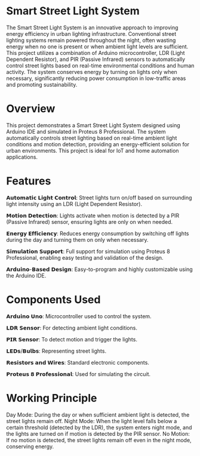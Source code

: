 # Smart Street Light System
The Smart Street Light System is an innovative approach to improving energy efficiency in urban lighting infrastructure. Conventional street lighting systems remain powered throughout the night, often wasting energy when no one is present or when ambient light levels are sufficient. This project utilizes a combination of Arduino microcontroller, LDR (Light Dependent Resistor), and PIR (Passive Infrared) sensors to automatically control street lights based on real-time environmental conditions and human activity. The system conserves energy by turning on lights only when necessary, significantly reducing power consumption in low-traffic areas and promoting sustainability.

# Overview
This project demonstrates a Smart Street Light System designed using Arduino IDE and simulated in Proteus 8 Professional. The system automatically controls street lighting based on real-time ambient light conditions and motion detection, providing an energy-efficient solution for urban environments. This project is ideal for IoT and home automation applications.

# Features
𝗔𝘂𝘁𝗼𝗺𝗮𝘁𝗶𝗰 𝗟𝗶𝗴𝗵𝘁 𝗖𝗼𝗻𝘁𝗿𝗼𝗹: Street lights turn on/off based on surrounding light intensity using an LDR (Light Dependent Resistor).

𝗠𝗼𝘁𝗶𝗼𝗻 𝗗𝗲𝘁𝗲𝗰𝘁𝗶𝗼𝗻: Lights activate when motion is detected by a PIR (Passive Infrared) sensor, ensuring lights are only on when needed.

𝗘𝗻𝗲𝗿𝗴𝘆 𝗘𝗳𝗳𝗶𝗰𝗶𝗲𝗻𝗰𝘆: Reduces energy consumption by switching off lights during the day and turning them on only when necessary.

𝗦𝗶𝗺𝘂𝗹𝗮𝘁𝗶𝗼𝗻 𝗦𝘂𝗽𝗽𝗼𝗿𝘁: Full support for simulation using Proteus 8 Professional, enabling easy testing and validation of the design.

 𝗔𝗿𝗱𝘂𝗶𝗻𝗼-𝗕𝗮𝘀𝗲𝗱 𝗗𝗲𝘀𝗶𝗴𝗻: Easy-to-program and highly customizable using the Arduino IDE.

# Components Used
𝗔𝗿𝗱𝘂𝗶𝗻𝗼 𝗨𝗻𝗼: Microcontroller used to control the system.

𝗟𝗗𝗥 𝗦𝗲𝗻𝘀𝗼𝗿: For detecting ambient light conditions.

𝗣𝗜𝗥 𝗦𝗲𝗻𝘀𝗼𝗿: To detect motion and trigger the lights.

𝗟𝗘𝗗𝘀/𝗕𝘂𝗹𝗯𝘀: Representing street lights.

𝗥𝗲𝘀𝗶𝘀𝘁𝗼𝗿𝘀 𝗮𝗻𝗱 𝗪𝗶𝗿𝗲𝘀: Standard electronic components.

𝗣𝗿𝗼𝘁𝗲𝘂𝘀 𝟴 𝗣𝗿𝗼𝗳𝗲𝘀𝘀𝗶𝗼𝗻𝗮𝗹: Used for simulating the circuit.

# Working Principle
Day Mode: During the day or when sufficient ambient light is detected, the street lights remain off.
Night Mode: When the light level falls below a certain threshold (detected by the LDR), the system enters night mode, and the lights are turned on if motion is detected by the PIR sensor.
No Motion: If no motion is detected, the street lights remain off even in the night mode, conserving energy.

